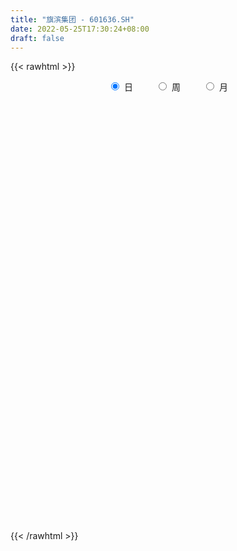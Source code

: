 ```yaml
---
title: "旗滨集团 - 601636.SH"
date: 2022-05-25T17:30:24+08:00
draft: false
---
```

{{< rawhtml >}}
    <div style="text-align: center">
        <label style="padding: 1rem;"><input style="margin-right: .5rem" type="radio" name="period" value="D" checked onclick="period_change(this)">日</label>
        <label style="padding: 1rem;"><input style="margin-right: .5rem" type="radio" name="period" value="W" onclick="period_change(this)">周</label>
        <label style="padding: 1rem;"><input style="margin-right: .5rem" type="radio" name="period" value="M" onclick="period_change(this)">月</label>
    </div>
    <div id="chart" style="height: 700px;"></div> 
    <script type="text/javascript">
        const D_v = [570531.23,406248.71,385560.62,272268.46,591987.3,358491.31,502395.35,560024.46,401454.84,456972.72,321602.52,559801.0699999999,441304.63,341339.5,486231.05,408106.68,399541.2,346677.74,316312.29,326330.11,453272.82,337676.95,469635.97,355583.23,346450.55,374090.46,375031.99,743379.6800000001,473941.93,507001.65,371975.88,306856.42,341767.11,335905.93,542954.95,724971.5,532152.51,402309.27,659255.62,595820.64,462256.74,740808.2,781000.7,404248.13,419451.75,471861.24,348426.19,367900.78,356393.58,405335.57,493196.64,1129037.6299999999,1194456.29,444639.54,942788.9399999999,1063205.0600000001,868752.71,582258.3,796830.5600000001,514006.6,545248.41,499512.95,773098.05,718366.24,515662.91,431600.8,499540.35,591973.64,1201107.23,1372354.28,718675.23,704260.96,642835.65,772837.4,697843.8100000001,669133.76,693632.08,672873.13,510684.09,458306.89,571760.38,411220.72,598857.3100000001,836638.29,525124.52,905166.28,737044.74,762655.63,1432157.02,914592.11,726999.35,829374.99,888061.92,954605.95,569280.1,545011.73,537847.72,548724.53,507570.15,724404.33,997715.46,1299288.1299999999,856315.13,873550.0699999999,651446.91,569941.72,936321.13,839993.01,727475.09,513534.14,726906.83,662351.42,559218.98,806216.03,805451.0600000001,427935.37,430248.17,947332.86,811776.87,467637.45,515846.61,978543.72,996392.27,503364.85,508894.49,515533.98,511158.91,822431.21,858777.47,1021818.65,765691.89,688231.22,516711.79,584558.9,688106.75,789907.05,1134004.78,1752742.1899999999,1732392.6899999999,1453446.1799999999,1259135.5800000001,998365.0600000001,1032320.46,852631.33,876314.26,544384.48,460147.25,525114.41,476644.85,609548.55,584380.16,416057.06,475963.66,396056.78,379801.22,453810.57,493388.85,747036.42,656983.53,553636.96,714421.66,689591.03,515940.36,362477.66,413802.65,452937.0,223727.02,289194.75,282810.08,1132185.3,636477.75,592122.25,534798.75,425872.48,332044.46,411727.38,678310.02,652146.8,699657.51,646425.8199999999,501256.28,928465.37,882099.41,397043.51,433588.86,558284.4300000001,653674.26,472377.51,382006.39,375866.39,627837.42,515467.24,602151.79,389721.86,277279.61,420064.8,342950.6,676971.65,987609.46,929846.4,668362.23,422632.64,343657.1,563213.37,624337.04,781703.6,747915.29,673113.2,431343.68,467560.67,335584.05,302912.66,277651.89,277573.8,456390.25,393554.83,292447.7,481016.26,464123.57,636957.2,507164.18,801813.24,758561.9,518920.58,523297.25,346185.6,277868.33,280584.27,363573.2,353595.4,443297.98,540126.59,420100.69,256346.88,356048.66,279750.28,274256.49,212955.24,225646.24,418073.69,254206.81,204851.85,351336.96,286872.18,229659.64,398414.27,771698.78,474011.97,409513.24,350023.38]
const D_histogram = [0.0,0.0200004558,0.0445696055,0.0662412754,0.0360467422,0.0267279279,0.0315466121,0.0767852069,0.0910453459,0.1130709461,0.1135413147,0.1527333959,0.1956622744,0.2226080024,0.2513685996,0.2248007107,0.2006955615,0.1526792472,0.1499828771,0.1504879164,0.1076194712,0.0883303915,0.0183619816,-0.0453602842,-0.0995539757,-0.1611916175,-0.1619933138,-0.0534153696,0.027528441,0.0415352194,0.0587069551,0.0615122096,0.0741708764,0.043671408,0.0201675615,0.0788157766,0.1320944011,0.1782752703,0.1220918821,0.0592987052,0.0274280411,0.1218463531,0.2027626728,0.2239254064,0.2066541697,0.199551007,0.1891658889,0.1576916634,0.1410931323,0.0577857444,-0.0324655783,-0.2301159578,-0.4529256896,-0.4675559854,-0.3390218419,-0.1145949182,-0.0336590708,0.0335835311,0.0037644673,-0.0457694321,-0.1177227745,-0.1811808399,-0.2062185804,-0.1600821308,-0.1626480262,-0.184385389,-0.2478499512,-0.2046648154,-0.0396333578,0.1536411728,0.2596858225,0.4050992925,0.4951664754,0.6334001754,0.7229341988,0.732845139,0.6332241254,0.4668151277,0.3568252665,0.2654523948,0.0973975759,-0.0003658974,-0.1548836824,-0.3173755823,-0.408615499,-0.5286156915,-0.6183035324,-0.6388471669,-0.7717873654,-0.8579575199,-0.921104009,-0.9101650708,-0.9131929429,-0.9144385672,-0.863278024,-0.8380587191,-0.7283170801,-0.627127233,-0.5268763763,-0.4446702277,-0.2902780185,-0.1172181766,-0.0063567602,0.0520647182,0.1101745346,0.1596862715,0.1414990272,0.1153336351,0.1395214734,0.1336951727,0.0911883514,0.0449421007,0.0190955733,0.0501044269,0.0205592561,0.0234850206,0.023581679,-0.0330368969,-0.0149464706,-0.0032746374,0.0075988126,0.0767349553,0.1320030053,0.1466627506,0.1392344715,0.1314356152,0.1292573386,0.1916864751,0.235379388,0.2938579925,0.3272361965,0.311753899,0.2663860198,0.2449008534,0.2153404824,0.2226208334,0.23870148,0.3163468557,0.3914124252,0.4727973856,0.4653690833,0.4398936806,0.3759979655,0.3262515781,0.2157621264,0.1139818542,0.062302981,0.0216194259,-0.0490178277,-0.0395265169,-0.0408464162,-0.0653728767,-0.0972664547,-0.1082714597,-0.1040838854,-0.1260940799,-0.1618069702,-0.160471514,-0.2000749721,-0.2366408165,-0.1999234721,-0.1359735318,-0.0739515943,-0.0494060187,-0.0412277176,-0.0672553965,-0.0844870696,-0.105320527,-0.0996377466,-0.0116737145,0.0435059193,0.0885468704,0.1291373906,0.1045277108,0.0771178939,0.0141143908,-0.0749479099,-0.037657592,0.0297340375,0.0651669641,0.1066425858,0.1341721318,0.0318725665,-0.0207905045,-0.0344288984,-0.0745062709,-0.0471977363,-0.0555582025,-0.0818813498,-0.0821587387,-0.1061144816,-0.1223538729,-0.1402847593,-0.1344036024,-0.1327447841,-0.1456422079,-0.1602733834,-0.2010241972,-0.2880989031,-0.3581439865,-0.3524002903,-0.3229022701,-0.3144255902,-0.3418267602,-0.3116424147,-0.219433182,-0.1086359953,-0.0159995197,0.0444800672,0.1006778194,0.1242129375,0.1270352466,0.1292012118,0.1190605947,0.145500863,0.1593282914,0.169267651,0.191179451,0.1730622373,0.1795505048,0.1515720525,0.0731174393,-0.0285613461,-0.0921762545,-0.09711792,-0.0731002282,-0.0632944644,-0.0659571184,-0.079335708,-0.0698307398,-0.0948233331,-0.1080032232,-0.0866768248,-0.0593210269,-0.002681531,0.0342496802,0.0280961147,0.0405069303,0.0542379719,0.0819929685,0.0945598846,0.1075819094,0.1199613505,0.1348447254,0.1323410222,0.1449342938,0.2068428668,0.241061338,0.2287775548,0.214272984]
const D_fast = [0.0,0.0250005698,0.0607121208,0.0989441096,0.0777612619,0.0751244296,0.0878297669,0.1522646634,0.1892861389,0.2395794756,0.2684351728,0.3458106031,0.4376550501,0.5202527787,0.6118555259,0.6414878147,0.6675565559,0.6577100533,0.6925094026,0.7306364209,0.7146728435,0.7174663617,0.6520884472,0.5770261103,0.4979439249,0.3960083787,0.3547083539,0.4499324558,0.5377583766,0.5621489598,0.5939974343,0.6121807413,0.6433821272,0.6238005107,0.6053385546,0.6836907138,0.7699929386,0.8607426255,0.8350822077,0.7871137071,0.7621000533,0.8869799535,1.0185869414,1.0957310266,1.1301233324,1.1729079215,1.2098142756,1.2177629659,1.2364377179,1.1675767661,1.0692090488,0.8140296799,0.4779885256,0.3464692335,0.3902479165,0.5860261107,0.6585471903,0.7341856751,0.7053077281,0.6443314707,0.5429474346,0.4341941593,0.3576017736,0.3637176906,0.3204897886,0.2526560786,0.1272290286,0.1192479606,0.2743710787,0.5060559025,0.6770220077,0.9237103009,1.1375691027,1.4341528465,1.7044204197,1.8975426445,1.9562276624,1.9065224466,1.885738902,1.8607291289,1.7170237041,1.6191687564,1.4259300509,1.1840942553,0.9907004639,0.7385463486,0.4942826246,0.3140271984,-0.0118598415,-0.312519376,-0.6059418674,-0.8225441969,-1.0538703047,-1.2837255709,-1.4483845336,-1.6326799085,-1.7050175395,-1.7606095007,-1.792077738,-1.8210391464,-1.7392164418,-1.595461144,-1.4861889177,-1.4147512597,-1.3290978097,-1.2396645049,-1.2224769925,-1.2198089757,-1.1607407691,-1.1331432766,-1.15285301,-1.1878637355,-1.2089363697,-1.1654014093,-1.1898067661,-1.1810097464,-1.1750176683,-1.2398954684,-1.2255416598,-1.214688486,-1.2019153328,-1.1135954512,-1.0253266499,-0.974001217,-0.9466208783,-0.9215608307,-0.8914247726,-0.7810740175,-0.6785362575,-0.5465931549,-0.4314059018,-0.3689497245,-0.3477210988,-0.3079810519,-0.2837063022,-0.2207707428,-0.1450147263,0.0117173633,0.1846360391,0.3842203459,0.4931343145,0.5776323319,0.6077361081,0.6395526153,0.5830036952,0.5097188865,0.4736157586,0.4383370599,0.3554453495,0.355055031,0.3435235276,0.302653848,0.2464436563,0.2083707864,0.1865373893,0.1330036749,0.056839042,0.0180566197,-0.0715655815,-0.1672916299,-0.1805551535,-0.1505985962,-0.1070645573,-0.0948704863,-0.0969991146,-0.1398406426,-0.1781940832,-0.2253576724,-0.2445843286,-0.1595387251,-0.0934826114,-0.0263049428,0.0465699251,0.0480921729,0.0399618295,-0.0195130758,-0.127312354,-0.0994364341,-0.0246112953,0.0271133724,0.0952496406,0.1563222194,0.0619907958,0.0041300987,-0.0181155198,-0.07681946,-0.0613103594,-0.0835603763,-0.130353861,-0.1511709347,-0.2016552979,-0.2484831575,-0.3014852337,-0.3292049774,-0.3607323552,-0.4100403309,-0.4647398522,-0.5557467153,-0.714846147,-0.874427227,-0.9567836034,-1.0080111507,-1.0781408684,-1.1909987284,-1.2387249866,-1.2013740494,-1.1177358615,-1.0290992658,-0.9574996621,-0.8761324551,-0.8215441026,-0.7869629819,-0.7524967138,-0.7328721821,-0.670056698,-0.6163971968,-0.5641409244,-0.4944342617,-0.4692859162,-0.4179100224,-0.4079954616,-0.4681707149,-0.5769898369,-0.6636488089,-0.6928699544,-0.6871273197,-0.693145172,-0.7122971056,-0.7455096222,-0.7534623389,-0.8021607656,-0.8423414614,-0.8426842692,-0.8301587281,-0.7741896149,-0.7286959836,-0.7278255205,-0.7052879723,-0.6779974377,-0.629744199,-0.5935373117,-0.5536198096,-0.5112500309,-0.4626554746,-0.4320739222,-0.3832470772,-0.2696277876,-0.1751439818,-0.1302333764,-0.0911697012]
const D_slow = [0.0,0.005000114,0.0161425153,0.0327028342,0.0417145197,0.0483965017,0.0562831547,0.0754794565,0.098240793,0.1265085295,0.1548938582,0.1930772071,0.2419927757,0.2976447763,0.3604869262,0.4166871039,0.4668609943,0.5050308061,0.5425265254,0.5801485045,0.6070533723,0.6291359702,0.6337264656,0.6223863945,0.5974979006,0.5571999962,0.5167016678,0.5033478254,0.5102299356,0.5206137405,0.5352904792,0.5506685316,0.5692112507,0.5801291027,0.5851709931,0.6048749373,0.6378985375,0.6824673551,0.7129903256,0.7278150019,0.7346720122,0.7651336005,0.8158242687,0.8718056203,0.9234691627,0.9733569144,1.0206483867,1.0600713025,1.0953445856,1.1097910217,1.1016746271,1.0441456377,0.9309142153,0.8140252189,0.7292697584,0.7006210289,0.6922062612,0.700602144,0.7015432608,0.6901009028,0.6606702091,0.6153749992,0.5638203541,0.5237998214,0.4831378148,0.4370414676,0.3750789798,0.3239127759,0.3140044365,0.3524147297,0.4173361853,0.5186110084,0.6424026273,0.8007526711,0.9814862208,1.1646975056,1.3230035369,1.4397073189,1.5289136355,1.5952767342,1.6196261282,1.6195346538,1.5808137332,1.5014698376,1.3993159629,1.26716204,1.1125861569,0.9528743652,0.7599275239,0.5454381439,0.3151621416,0.0876208739,-0.1406773618,-0.3692870036,-0.5851065096,-0.7946211894,-0.9767004594,-1.1334822677,-1.2652013617,-1.3763689187,-1.4489384233,-1.4782429674,-1.4798321575,-1.4668159779,-1.4392723443,-1.3993507764,-1.3639760196,-1.3351426108,-1.3002622425,-1.2668384493,-1.2440413614,-1.2328058363,-1.2280319429,-1.2155058362,-1.2103660222,-1.204494767,-1.1985993473,-1.2068585715,-1.2105951892,-1.2114138485,-1.2095141454,-1.1903304066,-1.1573296552,-1.1206639676,-1.0858553497,-1.0529964459,-1.0206821113,-0.9727604925,-0.9139156455,-0.8404511474,-0.7586420983,-0.6807036235,-0.6141071186,-0.5528819052,-0.4990467846,-0.4433915763,-0.3837162063,-0.3046294923,-0.2067763861,-0.0885770397,0.0277652312,0.1377386513,0.2317381427,0.3133010372,0.3672415688,0.3957370323,0.4113127776,0.4167176341,0.4044631771,0.3945815479,0.3843699439,0.3680267247,0.343710111,0.3166422461,0.2906212747,0.2590977548,0.2186460122,0.1785281337,0.1285093907,0.0693491866,0.0193683185,-0.0146250644,-0.033112963,-0.0454644677,-0.0557713971,-0.0725852462,-0.0937070136,-0.1200371453,-0.144946582,-0.1478650106,-0.1369885308,-0.1148518132,-0.0825674655,-0.0564355378,-0.0371560644,-0.0336274667,-0.0523644441,-0.0617788421,-0.0543453327,-0.0380535917,-0.0113929453,0.0221500877,0.0301182293,0.0249206032,0.0163133786,-0.0023131891,-0.0141126232,-0.0280021738,-0.0484725112,-0.0690121959,-0.0955408163,-0.1261292846,-0.1612004744,-0.194801375,-0.227987571,-0.264398123,-0.3044664688,-0.3547225181,-0.4267472439,-0.5162832405,-0.6043833131,-0.6851088806,-0.7637152782,-0.8491719682,-0.9270825719,-0.9819408674,-1.0090998662,-1.0130997461,-1.0019797293,-0.9768102745,-0.9457570401,-0.9139982285,-0.8816979255,-0.8519327769,-0.8155575611,-0.7757254882,-0.7334085755,-0.6856137127,-0.6423481534,-0.5974605272,-0.5595675141,-0.5412881543,-0.5484284908,-0.5714725544,-0.5957520344,-0.6140270915,-0.6298507076,-0.6463399872,-0.6661739142,-0.6836315991,-0.7073374324,-0.7343382382,-0.7560074444,-0.7708377011,-0.7715080839,-0.7629456638,-0.7559216352,-0.7457949026,-0.7322354096,-0.7117371675,-0.6880971963,-0.661201719,-0.6312113814,-0.5975002,-0.5644149445,-0.528181371,-0.4764706543,-0.4162053198,-0.3590109311,-0.3054426851]
const D_data = [['2021-05-14', 15.2418, 14.6149, 14.2035, 15.2516],['2021-05-17', 14.5953, 14.9283, 14.5267, 15.232],['2021-05-18', 14.8892, 15.134, 14.7422, 15.4573],['2021-05-19', 15.0165, 15.2712, 14.8794, 15.4671],['2021-05-20', 14.4973, 14.6443, 14.2622, 14.801],['2021-05-21', 14.9381, 14.8304, 14.6541, 15.0753],['2021-05-24', 14.6639, 15.0263, 14.6639, 15.5161],['2021-05-25', 15.0067, 15.7218, 14.9871, 15.7512],['2021-05-26', 15.712, 15.5748, 15.3299, 16.0156],['2021-05-27', 15.5748, 15.8687, 15.5455, 16.1136],['2021-05-28', 15.7414, 15.7707, 15.5259, 15.9765],['2021-05-31', 15.9667, 16.4956, 15.7022, 16.6132],['2021-06-01', 16.4564, 16.9364, 16.3193, 17.0735],['2021-06-02', 16.8874, 17.1323, 16.7503, 17.2401],['2021-06-03', 17.2107, 17.5437, 17.2009, 17.9845],['2021-06-04', 17.387, 17.1029, 16.9462, 17.4948],['2021-06-07', 17.289, 17.2303, 17.0442, 17.8278],['2021-06-08', 17.2107, 16.9462, 16.6817, 17.2303],['2021-06-09', 17.0735, 17.5731, 16.8874, 17.5731],['2021-06-10', 17.436, 17.8082, 17.3576, 17.9551],['2021-06-11', 18.0041, 17.338, 17.0344, 18.0041],['2021-06-15', 17.4262, 17.6319, 17.1421, 17.7396],['2021-06-16', 17.6319, 16.8874, 16.3095, 17.6515],['2021-06-17', 16.907, 16.6817, 16.4858, 17.2695],['2021-06-18', 16.88, 16.51, 16.28, 16.95],['2021-06-21', 16.5, 16.08, 16.02, 16.67],['2021-06-22', 16.19, 16.62, 15.91, 16.67],['2021-06-23', 16.66, 18.27, 16.61, 18.28],['2021-06-24', 18.37, 18.5, 18.05, 18.6],['2021-06-25', 18.67, 18.02, 17.91, 18.77],['2021-06-28', 18.29, 18.26, 18.07, 18.73],['2021-06-29', 18.48, 18.26, 18.07, 18.6],['2021-06-30', 18.57, 18.56, 18.02, 18.72],['2021-07-01', 18.53, 18.1, 17.85, 18.53],['2021-07-02', 18.31, 18.15, 18.0, 18.75],['2021-07-05', 18.48, 19.4, 18.27, 19.76],['2021-07-06', 19.6, 19.81, 19.22, 19.99],['2021-07-07', 19.64, 20.21, 19.25, 20.3],['2021-07-08', 20.0, 19.12, 19.0, 20.34],['2021-07-09', 18.84, 18.89, 18.14, 19.28],['2021-07-12', 19.06, 19.16, 18.9, 19.69],['2021-07-13', 19.3, 21.08, 19.2, 21.08],['2021-07-14', 21.25, 21.63, 21.08, 22.27],['2021-07-15', 21.24, 21.45, 21.13, 22.06],['2021-07-16', 21.54, 21.28, 20.97, 22.06],['2021-07-19', 21.8, 21.64, 21.42, 22.38],['2021-07-20', 21.04, 21.85, 20.58, 21.98],['2021-07-21', 22.19, 21.76, 21.42, 22.34],['2021-07-22', 21.9, 22.09, 21.28, 22.33],['2021-07-23', 22.13, 21.22, 21.12, 22.13],['2021-07-26', 21.04, 20.83, 20.66, 21.62],['2021-07-27', 20.96, 18.75, 18.75, 21.78],['2021-07-28', 18.42, 17.16, 16.88, 18.42],['2021-07-29', 18.02, 18.88, 18.02, 18.88],['2021-07-30', 19.62, 20.77, 19.6, 20.77],['2021-08-02', 22.44, 22.85, 21.3, 22.85],['2021-08-03', 22.35, 21.92, 21.79, 23.05],['2021-08-04', 21.99, 22.25, 21.67, 22.54],['2021-08-05', 21.97, 21.25, 20.91, 22.55],['2021-08-06', 21.34, 20.87, 20.59, 21.68],['2021-08-09', 21.0, 20.29, 19.85, 21.22],['2021-08-10', 20.25, 20.0, 19.62, 20.5],['2021-08-11', 20.18, 20.17, 20.04, 20.94],['2021-08-12', 20.19, 21.05, 19.75, 21.24],['2021-08-13', 20.66, 20.5, 20.12, 20.94],['2021-08-16', 20.45, 20.12, 19.9, 20.75],['2021-08-17', 20.12, 19.25, 19.0, 20.3],['2021-08-18', 19.34, 20.4, 19.34, 20.49],['2021-08-19', 20.23, 22.44, 20.23, 22.44],['2021-08-20', 22.14, 23.86, 21.54, 24.6],['2021-08-23', 23.92, 23.8, 23.24, 24.46],['2021-08-24', 23.9, 25.31, 23.65, 25.74],['2021-08-25', 25.17, 25.7, 24.7, 25.81],['2021-08-26', 25.32, 27.48, 25.32, 28.08],['2021-08-27', 27.48, 28.16, 27.13, 28.93],['2021-08-30', 28.25, 28.17, 27.08, 28.75],['2021-08-31', 27.91, 27.28, 26.61, 28.15],['2021-09-01', 27.0, 26.36, 25.97, 27.9],['2021-09-02', 26.17, 26.86, 25.98, 27.3],['2021-09-03', 27.1, 27.02, 26.4, 28.05],['2021-09-06', 26.9, 25.73, 24.89, 27.0],['2021-09-07', 25.99, 26.16, 25.42, 26.66],['2021-09-08', 25.9, 24.93, 24.8, 26.36],['2021-09-09', 24.69, 24.0, 23.42, 24.69],['2021-09-10', 25.0, 24.12, 23.66, 25.0],['2021-09-13', 23.98, 23.0, 22.28, 23.98],['2021-09-14', 23.0, 22.52, 22.06, 23.0],['2021-09-15', 22.0, 22.73, 21.9, 23.12],['2021-09-16', 22.41, 20.46, 20.46, 22.47],['2021-09-17', 19.9, 19.89, 19.31, 20.26],['2021-09-22', 19.29, 19.12, 18.72, 19.47],['2021-09-23', 19.68, 19.2, 19.09, 20.19],['2021-09-24', 19.1, 18.31, 18.23, 19.19],['2021-09-27', 18.18, 17.55, 17.48, 18.6],['2021-09-28', 17.49, 17.56, 17.48, 17.99],['2021-09-29', 17.59, 16.66, 16.65, 17.65],['2021-09-30', 16.99, 17.33, 16.77, 17.45],['2021-10-08', 17.64, 17.1, 16.7, 17.65],['2021-10-11', 17.11, 17.0, 16.86, 17.45],['2021-10-12', 17.15, 16.69, 16.22, 17.34],['2021-10-13', 16.68, 17.74, 16.53, 17.94],['2021-10-14', 17.79, 18.49, 17.74, 19.09],['2021-10-15', 18.5, 18.22, 17.65, 18.61],['2021-10-18', 17.89, 17.83, 17.0, 18.15],['2021-10-19', 17.69, 18.0, 17.44, 18.36],['2021-10-20', 18.27, 18.09, 17.78, 18.43],['2021-10-21', 18.21, 17.25, 17.12, 18.33],['2021-10-22', 17.03, 16.94, 16.8, 17.64],['2021-10-25', 16.87, 17.48, 16.65, 17.67],['2021-10-26', 17.49, 17.08, 17.0, 17.57],['2021-10-27', 17.24, 16.4, 16.25, 17.24],['2021-10-28', 16.4, 15.99, 15.81, 16.62],['2021-10-29', 15.99, 15.9, 15.66, 16.23],['2021-11-01', 15.84, 16.48, 15.74, 16.89],['2021-11-02', 16.7, 15.58, 15.48, 16.7],['2021-11-03', 15.55, 15.76, 15.31, 15.78],['2021-11-04', 15.85, 15.58, 15.46, 15.91],['2021-11-05', 15.48, 14.54, 14.5, 15.5],['2021-11-08', 14.53, 15.18, 14.53, 15.22],['2021-11-09', 15.3, 15.0, 14.88, 15.48],['2021-11-10', 14.69, 14.88, 14.41, 14.95],['2021-11-11', 15.0, 15.69, 14.8, 15.8],['2021-11-12', 15.75, 15.77, 15.5, 16.51],['2021-11-15', 15.77, 15.4, 15.24, 15.86],['2021-11-16', 15.43, 15.1, 15.0, 15.74],['2021-11-17', 14.88, 15.01, 14.81, 15.22],['2021-11-18', 15.11, 15.01, 14.83, 15.28],['2021-11-19', 15.08, 15.97, 14.9, 16.02],['2021-11-22', 16.0, 16.06, 15.93, 16.34],['2021-11-23', 16.0, 16.61, 15.78, 16.85],['2021-11-24', 16.75, 16.68, 16.22, 16.8],['2021-11-25', 16.6, 16.27, 16.09, 16.81],['2021-11-26', 16.1, 15.87, 15.85, 16.27],['2021-11-29', 15.6, 16.11, 15.39, 16.16],['2021-11-30', 16.24, 15.98, 15.92, 16.7],['2021-12-01', 15.83, 16.49, 15.79, 16.65],['2021-12-02', 16.65, 16.79, 16.25, 17.0],['2021-12-03', 16.99, 17.99, 16.72, 18.37],['2021-12-06', 18.1, 18.62, 17.81, 19.36],['2021-12-07', 19.0, 19.45, 18.71, 19.48],['2021-12-08', 19.29, 18.91, 18.4, 19.29],['2021-12-09', 18.89, 18.97, 18.42, 19.12],['2021-12-10', 18.72, 18.6, 18.1, 18.87],['2021-12-13', 18.33, 18.79, 18.2, 19.26],['2021-12-14', 18.55, 17.86, 17.81, 18.57],['2021-12-15', 17.8, 17.58, 17.31, 17.99],['2021-12-16', 17.65, 17.92, 17.53, 17.97],['2021-12-17', 17.81, 17.9, 17.8, 18.35],['2021-12-20', 17.7, 17.27, 17.18, 17.87],['2021-12-21', 17.22, 18.13, 17.22, 18.15],['2021-12-22', 18.18, 18.04, 17.74, 18.56],['2021-12-23', 18.07, 17.69, 17.5, 18.13],['2021-12-24', 17.73, 17.43, 17.31, 18.1],['2021-12-27', 17.3, 17.54, 17.3, 18.0],['2021-12-28', 17.54, 17.67, 17.3, 17.93],['2021-12-29', 17.72, 17.24, 17.02, 17.74],['2021-12-30', 17.15, 16.83, 16.78, 17.31],['2021-12-31', 16.76, 17.1, 16.72, 17.65],['2022-01-04', 17.15, 16.36, 16.21, 17.25],['2022-01-05', 16.3, 16.03, 15.67, 16.41],['2022-01-06', 15.98, 16.78, 15.81, 16.88],['2022-01-07', 16.75, 17.26, 16.65, 17.52],['2022-01-10', 17.41, 17.49, 16.88, 17.55],['2022-01-11', 17.49, 17.2, 17.17, 17.65],['2022-01-12', 17.16, 17.04, 16.61, 17.27],['2022-01-13', 17.06, 16.51, 16.5, 17.4],['2022-01-14', 16.5, 16.43, 16.25, 16.64],['2022-01-17', 16.49, 16.19, 16.11, 16.51],['2022-01-18', 16.23, 16.38, 16.09, 16.43],['2022-01-19', 16.79, 17.6, 16.65, 18.0],['2022-01-20', 17.42, 17.57, 17.2, 17.77],['2022-01-21', 17.57, 17.75, 17.55, 18.2],['2022-01-24', 17.7, 18.0, 17.38, 18.3],['2022-01-25', 17.93, 17.31, 17.3, 18.12],['2022-01-26', 17.48, 17.2, 17.11, 17.68],['2022-01-27', 17.04, 16.54, 16.48, 17.48],['2022-01-28', 16.63, 15.77, 15.35, 16.77],['2022-02-07', 16.08, 17.16, 16.06, 17.2],['2022-02-08', 17.3, 17.81, 17.11, 17.9],['2022-02-09', 17.97, 17.72, 17.68, 18.25],['2022-02-10', 17.95, 18.07, 17.61, 18.34],['2022-02-11', 18.0, 18.18, 18.0, 19.0],['2022-02-14', 17.98, 16.42, 16.38, 17.98],['2022-02-15', 16.38, 16.63, 16.11, 16.65],['2022-02-16', 16.64, 16.92, 16.43, 17.29],['2022-02-17', 16.68, 16.4, 16.12, 16.68],['2022-02-18', 16.23, 17.16, 16.16, 17.19],['2022-02-21', 17.11, 16.72, 16.6, 17.26],['2022-02-22', 16.53, 16.34, 16.19, 16.56],['2022-02-23', 16.37, 16.52, 16.23, 16.56],['2022-02-24', 16.38, 16.07, 15.76, 16.52],['2022-02-25', 16.19, 15.95, 15.7, 16.3],['2022-02-28', 15.79, 15.71, 15.41, 15.99],['2022-03-01', 15.71, 15.84, 15.58, 15.94],['2022-03-02', 15.7, 15.67, 15.53, 15.75],['2022-03-03', 15.73, 15.31, 15.29, 15.81],['2022-03-04', 15.15, 15.05, 14.88, 15.44],['2022-03-07', 15.05, 14.38, 14.2, 15.15],['2022-03-08', 14.38, 13.2, 13.06, 14.38],['2022-03-09', 13.11, 12.66, 12.03, 13.35],['2022-03-10', 13.03, 13.07, 12.86, 13.26],['2022-03-11', 12.82, 13.1, 12.67, 13.14],['2022-03-14', 12.93, 12.58, 12.52, 13.15],['2022-03-15', 12.45, 11.7, 11.69, 12.47],['2022-03-16', 11.96, 12.04, 11.35, 12.16],['2022-03-17', 12.45, 12.8, 12.32, 13.07],['2022-03-18', 12.9, 13.31, 12.58, 13.5],['2022-03-21', 13.74, 13.44, 13.11, 13.77],['2022-03-22', 13.26, 13.32, 13.05, 13.46],['2022-03-23', 13.41, 13.5, 13.31, 13.67],['2022-03-24', 13.67, 13.26, 13.2, 13.67],['2022-03-25', 13.3, 13.04, 13.03, 13.37],['2022-03-28', 12.81, 13.02, 12.67, 13.1],['2022-03-29', 13.15, 12.82, 12.66, 13.19],['2022-03-30', 12.9, 13.31, 12.9, 13.33],['2022-03-31', 13.27, 13.27, 13.05, 13.37],['2022-04-01', 13.12, 13.31, 13.1, 13.35],['2022-04-06', 13.29, 13.59, 13.04, 13.68],['2022-04-07', 13.4, 13.15, 13.09, 13.77],['2022-04-08', 13.3, 13.48, 12.9, 13.68],['2022-04-11', 13.51, 13.04, 12.91, 13.58],['2022-04-12', 12.48, 12.13, 11.74, 12.48],['2022-04-13', 12.0, 11.29, 11.29, 12.0],['2022-04-14', 11.26, 11.19, 11.04, 11.46],['2022-04-15', 11.2, 11.58, 11.16, 11.86],['2022-04-18', 11.56, 11.84, 11.28, 11.94],['2022-04-19', 11.78, 11.61, 11.52, 11.87],['2022-04-20', 11.62, 11.33, 11.31, 11.65],['2022-04-21', 11.25, 11.0, 10.95, 11.39],['2022-04-22', 10.88, 11.12, 10.6, 11.18],['2022-04-25', 10.85, 10.48, 10.4, 10.88],['2022-04-26', 10.37, 10.34, 9.82, 10.47],['2022-04-27', 10.05, 10.61, 9.99, 10.64],['2022-04-28', 10.5, 10.65, 10.42, 10.78],['2022-04-29', 10.69, 11.11, 10.63, 11.22],['2022-05-05', 11.18, 11.02, 10.94, 11.24],['2022-05-06', 10.61, 10.48, 10.47, 10.8],['2022-05-09', 10.58, 10.65, 10.5, 10.95],['2022-05-10', 10.47, 10.67, 10.35, 10.78],['2022-05-11', 10.69, 10.91, 10.69, 11.2],['2022-05-12', 10.81, 10.8, 10.68, 10.98],['2022-05-13', 10.85, 10.86, 10.76, 11.06],['2022-05-16', 10.96, 10.92, 10.9, 11.25],['2022-05-17', 10.93, 11.04, 10.63, 11.05],['2022-05-18', 11.04, 10.88, 10.86, 11.04],['2022-05-19', 10.62, 11.13, 10.59, 11.25],['2022-05-20', 11.27, 12.02, 11.22, 12.18],['2022-05-23', 12.0, 12.05, 11.73, 12.17],['2022-05-24', 11.98, 11.66, 11.6, 12.31],['2022-05-25', 11.65, 11.69, 11.42, 11.75]]
const W_v = [3237038.3099999996,4419581.0700000003,3137596.7199999997,3446959.8799999999,3586361.5099999998,2412507.4399999999,2100597.3599999999,2807975.8700000001,2312657.0500000003,1979585.7999999998,1155199.48,1956552.75,3683864.5499999998,1490104.2399999998,1169859.9399999999,1300301.6799999999,1202058.49,1747251.3700000001,5831621.7199999997,7217723.3300000001,4327037.5700000003,3320864.8700000001,2949593.98,2887472.54,5523648.1900000004,5084031.5499999998,3568216.0999999996,3684016.4199999999,4192943.6600000001,4611569.71,1713416.5999999999,889665.76,3821405.1099999999,3386862.1899999999,5171072.4900000002,3517948.6699999999,3415795.77,1709089.79,2613896.4399999999,2706064.3700000001,1975872.9200000002,824483.62,1813222.6600000001,2437781.5100000002,2025218.3100000003,1618694.1300000001,1129377.3599999999,1787760.8800000001,1481678.4299999999,1804888.4100000001,1591827.1799999999,1571849.76,1034108.95,2346854.6600000001,1419982.3600000001,1352246.4700000002,1951364.0700000001,1056897.6699999999,1367598.74,937520.29,774855.5399999998,810723.62,631490.3200000001,1408144.1400000001,1084464.3900000001,949951.3300000001,901170.61,808092.1800000001,1372405.53,1111547.0800000001,683959.37,616954.27,1422654.1399999999,1333035.02,839846.04,457632.13,1157475.75,1441874.9100000001,884929.1300000001,937011.0900000001,2128541.9399999999,1908826.6800000002,2793372.0599999996,3093676.3800000004,2272752.6800000002,1889209.54,1903882.2399999998,2978198.7399999998,2471778.5499999998,1420781.1099999999,1571475.47,602947.9399999999,1644620.4100000001,1143496.77,1231118.6499999999,842215.98,499802.77,1337261.3599999999,927156.64,1402490.1300000001,898958.4399999999,548224.9300000001,722730.7,728981.9600000001,788753.2899999999,681609.51,396162.82,858909.03,650353.2699999999,850693.3100000001,952187.77,1082082.8,705206.98,109764.08,846303.37,1936258.0800000001,1647331.73,999426.41,2005990.78,1304398.1799999999,1202804.2599999998,1378300.0999999999,2244246.8200000003,1975151.0599999998,1352464.5300000003,1941827.79,3271710.9399999999,2948929.2199999997,2504162.21,1879656.48,3005778.4300000002,3004396.0699999998,2323274.0600000001,2514001.3500000001,2433571.9199999999,2307483.8000000003,1684245.8300000001,1573200.3499999999,784116.6199999999,1173953.9299999999,1672690.3399999999,1247103.3300000001,1230238.0899999999,952037.0,2072770.4200000002,1505453.54,1254886.73,1273940.1899999999,1228979.27,1572597.0299999998,932462.3799999999,4082761.4699999997,3202410.5300000003,5519451.1099999994,5831857.6699999999,4293458.3799999999,4561504.0799999991,3367025.5999999996,3322815.5100000002,2512365.9199999999,2025929.9799999997,2200037.9100000001,1561140.1399999999,2622384.6600000001,1316079.0800000001,679925.04,2381694.0899999999,1536664.8999999999,2460136.25,3981937.7199999997,6138811.8200000003,5135338.6699999999,4262650.21,3233881.9100000001,4983028.1500000004,4637962.8899999997,4653475.1799999997,2923904.7699999996,4379207.5300000003,3510682.0699999998,5158240.5800000001,3749506.3900000001,3009536.0699999998,2696910.4100000001,1730411.8900000001,5556931.3900000006,3685181.6500000004,2658473.6899999999,1678529.4100000001,2024875.6599999999,1427133.5499999998,1475407.23,1458171.4099999999,1942219.6200000001,2097629.9699999997,1520575.96,2939314.4199999999,2014556.4000000001,2242449.8900000001,2236782.9300000002,1842134.1599999999,1509346.7,2473445.71,1899460.29,2914509.54,2807765.52,1949917.3600000001,4204119.04,3825053.2300000004,3051888.5600000005,4096576.2999999998,3536453.0499999998,3004629.9499999997,2943601.2200000002,4751615.7800000003,2444436.2599999998,2606745.5,548724.53,4385293.2000000002,3871252.8399999999,3189486.46,3417183.4899999998,3770196.9200000004,2861383.4399999995,3851231.0200000005,4949319.6699999999,6475659.9699999997,3258591.73,2562594.2800000003,2470093.8399999999,2614633.1799999997,1968884.6899999999,2932790.1299999999,2382753.0899999999,3427951.7800000003,2924690.4699999997,2373554.9500000002,2032168.6600000001,3685422.3799999999,3060826.3999999999,2210514.2599999998,1697618.47,1582097.03,3109757.1499999999,1621806.7999999998,2015920.8,554006.77,1315733.8300000001,2037981.8300000001,1233548.5899999999]
const W_histogram = [0.0,0.0229871225,0.0199406672,0.013754597,0.0053703065,-0.0081445645,-0.0074279209,0.0047918829,-0.0009741326,-0.0020415906,-0.0068936721,0.0039190216,0.0046375893,-0.0031057218,-0.0089431977,-0.0299863492,-0.0290816532,-0.0264184805,0.0143583027,0.0580465812,0.0724065048,0.066936497,0.0711185519,0.0914159607,0.148755571,0.1705930475,0.1691618248,0.1977633405,0.2359252093,0.132311235,0.0901948182,0.0745224153,0.0285385518,-0.0189481296,-0.027236482,-0.1008317082,-0.1386604807,-0.1632596303,-0.1721678708,-0.1991062939,-0.1994355094,-0.1899282815,-0.1717111186,-0.1344946429,-0.1214757132,-0.1227908798,-0.1178592927,-0.0863916599,-0.0717298421,-0.0852970637,-0.1068260921,-0.0983478341,-0.0883658687,-0.0606729056,-0.0562819161,-0.0373695671,-0.0383798179,-0.0313406085,-0.0178944695,-0.0121243672,-0.0147524372,-0.0053761751,0.0000108299,-0.0227397324,-0.0326661997,-0.0323006988,-0.0204712994,-0.0158146244,0.0039855535,0.0041186628,0.0078947942,0.0120790972,0.0311610164,0.0408699425,0.0451996132,0.0513479111,0.0581903714,0.0671846897,0.0680835252,0.0692134388,0.0763402641,0.0850253651,0.0984478863,0.1023351932,0.0986985635,0.0969360336,0.0890465058,0.1067558115,0.1034919191,0.095843635,0.0580669388,0.0241992654,-0.014317665,-0.0321967347,-0.0537817257,-0.0583048177,-0.0672268656,-0.0604417428,-0.0464036152,-0.0266690705,-0.0138530689,-0.0167287238,-0.011994434,-0.0122328153,-0.0208955133,-0.0367234524,-0.0424464918,-0.036672041,-0.0358123037,-0.0213336669,-0.0008226144,0.0134807634,0.0129912774,0.0139345648,0.0246227696,0.0408088681,0.0559192551,0.0628945337,0.0833050699,0.0817184514,0.0840911635,0.0856555619,0.0798883979,0.0904762805,0.0891303517,0.1021890448,0.1322868993,0.150948701,0.1652875747,0.1383020338,0.0698517668,0.0520337612,0.0566514302,0.0535365699,0.055731475,0.0169781664,-0.0281915772,-0.0553141958,-0.0832598486,-0.0850756427,-0.0880808384,-0.0849255444,-0.0659724419,-0.0397540438,-0.0287090084,-0.0241205006,0.0042069011,0.0084259465,0.0282391527,0.038694983,0.0297902265,0.0791638923,0.1222893711,0.2439706862,0.2966883866,0.3614981906,0.3784073789,0.3372899276,0.2805642385,0.2101420505,0.1299763438,0.0219742091,-0.0259730943,-0.0405860624,-0.0365678587,-0.0116244782,0.0051464816,-0.0528592977,-0.0270392332,0.0612740161,0.2214996233,0.3159967059,0.3067354435,0.2584814261,0.1952328864,0.1373331556,0.2111523605,0.1925246442,0.1064904537,0.0556159568,0.1243307777,0.0334537826,-0.0571274456,0.0448962984,0.0840307547,0.1058827553,0.0292468834,-0.0564118644,-0.1349766584,-0.1952877676,-0.2418083204,-0.2348054908,-0.2303483694,-0.18030865,-0.0682814444,0.0462488139,0.0274673793,0.0179417626,0.0609310116,0.1594532619,0.2172400372,0.1781256354,0.2291256081,0.2453434226,0.2772798771,0.4220614773,0.4726672982,0.4356265309,0.3796991526,0.2840061048,0.4057976721,0.7165835766,0.7807342294,0.5728372619,0.119141314,-0.2959879195,-0.6262173087,-0.8366314262,-0.8728566984,-0.9491777646,-1.0291496138,-1.1252934588,-1.0586810577,-0.9568673721,-0.8552918498,-0.6155657637,-0.3967780916,-0.2852802251,-0.2315461586,-0.207371938,-0.1712492108,-0.1923201798,-0.1104881608,-0.1787947778,-0.0570575838,-0.0413508169,-0.1049563514,-0.1949163002,-0.3632431294,-0.4331907721,-0.4674546249,-0.4420294395,-0.3858994435,-0.4446897155,-0.479516928,-0.4676879944,-0.4657369805,-0.4045621814,-0.2587740884,-0.1620929953]
const W_fast = [0.0,0.0287339031,0.0306726147,0.0279251936,0.0208834798,0.0053324677,0.004192131,0.0176099056,0.0116003569,0.0100225012,0.0034470018,0.0152394509,0.0171174159,0.0085976743,0.000524399,-0.0280153398,-0.0343810572,-0.0383225046,0.0060438543,0.0642437782,0.0967053279,0.1079694443,0.1299311373,0.1730825362,0.2676110392,0.3320967776,0.3729560111,0.450998362,0.548141533,0.4776053675,0.4580376553,0.4609958562,0.4221466307,0.3699229169,0.354825444,0.2560222907,0.1835283981,0.1181143409,0.0661641327,-0.0105508639,-0.0607389568,-0.0987137993,-0.123424416,-0.1198316011,-0.1371815996,-0.1691944862,-0.1937277223,-0.1838580045,-0.1871286471,-0.2220201347,-0.2702556861,-0.2863643867,-0.2984738884,-0.2859491517,-0.2956286412,-0.286058684,-0.2966638893,-0.297459832,-0.2884873104,-0.2857482999,-0.2920644791,-0.2840322608,-0.2786425484,-0.3070780438,-0.325171061,-0.3328807348,-0.3261691603,-0.3254661414,-0.3046695751,-0.3035068001,-0.2977569702,-0.2905528929,-0.2636807196,-0.2437543078,-0.2281247338,-0.2091394581,-0.187749405,-0.1619589142,-0.1440391974,-0.1256059242,-0.0993940329,-0.0694525906,-0.0314180978,-0.0019469926,0.0190910185,0.0415624971,0.0559345957,0.1003328542,0.1229419416,0.1392545663,0.1159946049,0.0881767478,0.0460804012,0.0201521478,-0.0148782746,-0.0339775711,-0.0597063354,-0.0680316483,-0.0655944245,-0.0525271475,-0.0431744131,-0.0502322489,-0.0484965676,-0.0517931528,-0.0656797291,-0.0906885313,-0.1070231937,-0.1104167531,-0.1185100917,-0.1093648716,-0.0890594727,-0.071385904,-0.0686275707,-0.0642006421,-0.0473567449,-0.0209684294,0.0081217714,0.0308206834,0.072057487,0.0909004815,0.1142959845,0.1372742733,0.1514792087,0.1846861615,0.2056228206,0.244228775,0.3073983543,0.3637973312,0.4194580985,0.4270480661,0.3760607408,0.3712511755,0.3900317021,0.4003009842,0.4164287581,0.3819199911,0.3297023532,0.2887511857,0.2399905708,0.216905866,0.1918804606,0.1738043686,0.1762643606,0.1925442477,0.1964120311,0.1949704137,0.2243495406,0.2306750727,0.2575480671,0.2776776431,0.2762204432,0.3453850821,0.4190829037,0.6017568903,0.7286466874,0.8838310391,0.995342072,1.0385471027,1.0519624731,1.0340757979,0.9864041771,0.8838955947,0.8294550177,0.804695534,0.799571773,0.821609034,0.8396666141,0.7684460104,0.7875062666,0.8911380199,1.1067385329,1.280234792,1.3476573906,1.3640237297,1.3495834116,1.3260169696,1.4526242647,1.4821277094,1.4227161324,1.3857456247,1.48554314,1.4030295906,1.2981665009,1.4114143196,1.4715564645,1.5198791539,1.4505550028,1.350793289,1.2384843304,1.1293512793,1.0223786464,0.9706801032,0.9175501324,0.9225126893,1.0174695337,1.1435619955,1.1316474058,1.1266072297,1.1848292316,1.3232147974,1.435311582,1.440728589,1.5490099638,1.6265636339,1.7278200577,1.9781170273,2.1468896726,2.2187555381,2.2577529479,2.2330614263,2.4563024116,2.9462342103,3.2055684205,3.1408807684,2.7169701491,2.2278439356,1.7410602193,1.3214882453,1.0670487985,0.7534332912,0.4161740385,0.0387068287,-0.1593510345,-0.2967541919,-0.4090016322,-0.323166987,-0.2035738378,-0.1633960275,-0.1675485007,-0.1952172646,-0.2019068401,-0.2710578541,-0.2168478752,-0.3298531867,-0.2223803887,-0.217011326,-0.3068559484,-0.4455449722,-0.7046825837,-0.8829279195,-1.0340554285,-1.119137603,-1.1594824679,-1.3294451687,-1.4841516133,-1.5892446782,-1.7037279094,-1.7436936557,-1.6625990848,-1.6064412405]
const W_slow = [0.0,0.0057467806,0.0107319474,0.0141705967,0.0155131733,0.0134770322,0.011620052,0.0128180227,0.0125744895,0.0120640919,0.0103406738,0.0113204293,0.0124798266,0.0117033961,0.0094675967,0.0019710094,-0.0052994039,-0.011904024,-0.0083144484,0.0061971969,0.0242988231,0.0410329474,0.0588125854,0.0816665755,0.1188554683,0.1615037301,0.2037941863,0.2532350215,0.3122163238,0.3452941325,0.3678428371,0.3864734409,0.3936080789,0.3888710465,0.382061926,0.3568539989,0.3221888788,0.2813739712,0.2383320035,0.18855543,0.1386965526,0.0912144823,0.0482867026,0.0146630419,-0.0157058864,-0.0464036064,-0.0758684296,-0.0974663445,-0.1153988051,-0.136723071,-0.163429594,-0.1880165526,-0.2101080197,-0.2252762461,-0.2393467251,-0.2486891169,-0.2582840714,-0.2661192235,-0.2705928409,-0.2736239327,-0.277312042,-0.2786560858,-0.2786533783,-0.2843383114,-0.2925048613,-0.300580036,-0.3056978609,-0.309651517,-0.3086551286,-0.3076254629,-0.3056517644,-0.3026319901,-0.294841736,-0.2846242503,-0.273324347,-0.2604873693,-0.2459397764,-0.229143604,-0.2121227227,-0.194819363,-0.1757342969,-0.1544779557,-0.1298659841,-0.1042821858,-0.0796075449,-0.0553735365,-0.0331119101,-0.0064229572,0.0194500226,0.0434109313,0.057927666,0.0639774824,0.0603980661,0.0523488825,0.038903451,0.0243272466,0.0075205302,-0.0075899055,-0.0191908093,-0.0258580769,-0.0293213442,-0.0335035251,-0.0365021336,-0.0395603374,-0.0447842158,-0.0539650789,-0.0645767018,-0.0737447121,-0.082697788,-0.0880312047,-0.0882368583,-0.0848666675,-0.0816188481,-0.0781352069,-0.0719795145,-0.0617772975,-0.0477974837,-0.0320738503,-0.0112475828,0.00918203,0.0302048209,0.0516187114,0.0715908109,0.094209881,0.1164924689,0.1420397301,0.175111455,0.2128486302,0.2541705239,0.2887460323,0.306208974,0.3192174143,0.3333802719,0.3467644143,0.3606972831,0.3649418247,0.3578939304,0.3440653815,0.3232504193,0.3019815087,0.279961299,0.2587299129,0.2422368025,0.2322982915,0.2251210394,0.2190909143,0.2201426396,0.2222491262,0.2293089144,0.2389826601,0.2464302167,0.2662211898,0.2967935326,0.3577862041,0.4319583008,0.5223328484,0.6169346932,0.7012571751,0.7713982347,0.8239337473,0.8564278333,0.8619213856,0.855428112,0.8452815964,0.8361396317,0.8332335122,0.8345201326,0.8213053081,0.8145454998,0.8298640038,0.8852389097,0.9642380861,1.040921947,1.1055423035,1.1543505252,1.188683814,1.2414719042,1.2896030652,1.3162256787,1.3301296679,1.3612123623,1.3695758079,1.3552939465,1.3665180212,1.3875257098,1.4139963986,1.4213081195,1.4072051534,1.3734609888,1.3246390469,1.2641869668,1.2054855941,1.1478985017,1.1028213392,1.0857509781,1.0973131816,1.1041800264,1.1086654671,1.12389822,1.1637615355,1.2180715448,1.2626029536,1.3198843556,1.3812202113,1.4505401806,1.5560555499,1.6742223745,1.7831290072,1.8780537953,1.9490553215,2.0505047396,2.2296506337,2.4248341911,2.5680435065,2.597828835,2.5238318552,2.367277528,2.1581196714,1.9399054968,1.7026110557,1.4453236523,1.1640002876,0.8993300231,0.6601131801,0.4462902177,0.2923987767,0.1932042538,0.1218841976,0.0639976579,0.0121546734,-0.0306576293,-0.0787376742,-0.1063597144,-0.1510584089,-0.1653228048,-0.1756605091,-0.2018995969,-0.250628672,-0.3414394543,-0.4497371474,-0.5666008036,-0.6771081635,-0.7735830244,-0.8847554532,-1.0046346852,-1.1215566838,-1.2379909289,-1.3391314743,-1.4038249964,-1.4443482452]
const W_data = [['2017-07-14', 4.0439, 4.1422, 3.7984, 4.2322],['2017-07-21', 4.1913, 4.5024, 3.8884, 4.6579],['2017-07-28', 4.4451, 4.2486, 4.1504, 4.5679],['2017-08-04', 4.2568, 4.1995, 4.1094, 4.4287],['2017-08-11', 4.1586, 4.1422, 4.1258, 4.4041],['2017-08-18', 4.1586, 4.0194, 3.9539, 4.1831],['2017-08-25', 4.0276, 4.1586, 4.0276, 4.2486],['2017-09-01', 4.1586, 4.3386, 4.0685, 4.3468],['2017-09-08', 4.3141, 4.134, 4.1094, 4.4533],['2017-09-15', 4.134, 4.1749, 4.1176, 4.3223],['2017-09-22', 4.1667, 4.1094, 4.1013, 4.1995],['2017-09-29', 4.1176, 4.3223, 3.9948, 4.355],['2017-10-13', 4.3468, 4.2322, 4.1749, 4.4614],['2017-10-20', 4.2159, 4.1094, 4.0194, 4.2486],['2017-10-27', 4.1176, 4.0931, 4.0521, 4.1667],['2017-11-03', 4.0849, 3.8147, 3.7738, 4.0931],['2017-11-10', 3.8066, 4.0112, 3.7656, 4.0358],['2017-11-17', 4.0112, 4.0194, 4.003, 4.1749],['2017-11-24', 4.003, 4.6088, 3.913, 4.7398],['2017-12-01', 4.576, 4.9035, 4.4041, 5.2228],['2017-12-08', 4.9935, 4.748, 4.5433, 5.1654],['2017-12-15', 4.748, 4.5842, 4.576, 4.9117],['2017-12-22', 4.5433, 4.7643, 4.4205, 4.8544],['2017-12-29', 4.7561, 5.1081, 4.7398, 5.1982],['2018-01-05', 5.1491, 5.894, 5.0836, 6.0987],['2018-01-12', 5.8203, 5.8122, 5.6075, 6.4261],['2018-01-19', 5.8122, 5.7385, 5.452, 5.8776],['2018-01-26', 5.6812, 6.3688, 5.6075, 6.4179],['2018-02-02', 6.3197, 6.8845, 6.0414, 6.9173],['2018-02-09', 6.6963, 5.1245, 5.1245, 6.95],['2018-02-14', 5.1654, 5.6402, 5.1163, 5.7057],['2018-02-23', 5.7467, 5.9349, 5.7467, 6.0168],['2018-03-02', 5.9104, 5.4847, 5.321, 5.9841],['2018-03-09', 5.5011, 5.2719, 5.1409, 5.5666],['2018-03-16', 5.2801, 5.6484, 5.2064, 5.9677],['2018-03-23', 5.5829, 4.6088, 4.5433, 5.6484],['2018-03-30', 4.5106, 4.707, 4.3878, 4.8707],['2018-04-04', 4.7234, 4.6252, 4.5924, 4.928],['2018-04-13', 4.6252, 4.6333, 4.4942, 4.928],['2018-04-20', 4.617, 4.1913, 4.1667, 4.6252],['2018-04-27', 4.2077, 4.3141, 4.1176, 4.4942],['2018-05-04', 4.3305, 4.3223, 4.224, 4.3796],['2018-05-11', 4.3305, 4.3714, 4.3059, 4.4451],['2018-05-18', 4.3632, 4.6415, 4.3386, 4.6825],['2018-05-25', 4.6743, 4.3716, 4.3371, 4.7234],['2018-06-01', 4.4148, 4.1211, 4.0001, 4.4408],['2018-06-08', 4.1643, 4.1038, 4.052, 4.242],['2018-06-15', 4.1038, 4.4408, 4.0779, 4.5271],['2018-06-22', 4.363, 4.2766, 4.0088, 4.3976],['2018-06-29', 4.3284, 3.8446, 3.6977, 4.363],['2018-07-06', 3.8705, 3.5509, 3.4299, 3.8878],['2018-07-13', 3.5595, 3.7841, 3.5509, 3.8273],['2018-07-20', 3.8101, 3.7496, 3.6373, 3.8101],['2018-07-27', 3.7582, 3.9829, 3.715, 4.1902],['2018-08-03', 3.9742, 3.6977, 3.6114, 4.1124],['2018-08-10', 3.6718, 3.8705, 3.6027, 3.8878],['2018-08-17', 3.8187, 3.6027, 3.5941, 4.0261],['2018-08-24', 3.5941, 3.6545, 3.5682, 3.7323],['2018-08-31', 3.6632, 3.7323, 3.6459, 3.8792],['2018-09-07', 3.7409, 3.6373, 3.5941, 3.8101],['2018-09-14', 3.62, 3.4904, 3.4299, 3.6373],['2018-09-21', 3.4904, 3.6114, 3.4386, 3.6286],['2018-09-28', 3.5768, 3.5595, 3.499, 3.6114],['2018-10-12', 3.5077, 3.1103, 2.9202, 3.5336],['2018-10-19', 3.1362, 3.1189, 2.9547, 3.1535],['2018-10-26', 3.1362, 3.1535, 3.0757, 3.3003],['2018-11-02', 3.1362, 3.2658, 3.0584, 3.2658],['2018-11-09', 3.2398, 3.1621, 3.1275, 3.2917],['2018-11-16', 3.1448, 3.3694, 3.1362, 3.4126],['2018-11-23', 3.3694, 3.1362, 3.1189, 3.4386],['2018-11-30', 3.1189, 3.1535, 3.0671, 3.188],['2018-12-07', 3.2312, 3.1448, 3.1275, 3.2571],['2018-12-14', 3.1362, 3.3694, 3.1103, 3.4299],['2018-12-21', 3.3435, 3.3176, 3.2744, 3.4818],['2018-12-28', 3.283, 3.283, 3.2139, 3.3608],['2019-01-04', 3.2917, 3.3349, 3.2139, 3.3608],['2019-01-11', 3.3694, 3.3867, 3.309, 3.4386],['2019-01-18', 3.3954, 3.4731, 3.3608, 3.5077],['2019-01-25', 3.4818, 3.4213, 3.4126, 3.5682],['2019-02-01', 3.4299, 3.4558, 3.3262, 3.4645],['2019-02-15', 3.4645, 3.5854, 3.4299, 3.7409],['2019-02-22', 3.62, 3.6891, 3.5854, 3.7928],['2019-03-01', 3.715, 3.8619, 3.6718, 3.931],['2019-03-08', 3.9051, 3.8533, 3.8273, 4.1988],['2019-03-15', 3.8705, 3.8273, 3.715, 4.0347],['2019-03-22', 3.8446, 3.9051, 3.8014, 3.9915],['2019-03-29', 3.836, 3.8705, 3.6805, 3.8965],['2019-04-04', 3.8965, 4.2939, 3.8965, 4.3803],['2019-04-12', 4.3284, 4.1556, 4.1038, 4.4494],['2019-04-19', 4.2248, 4.1556, 4.0347, 4.2766],['2019-04-26', 4.1729, 3.7237, 3.6805, 4.1816],['2019-04-30', 3.7064, 3.62, 3.5854, 3.7323],['2019-05-10', 3.5768, 3.3781, 3.2917, 3.5768],['2019-05-17', 3.3522, 3.4731, 3.309, 3.5768],['2019-05-24', 3.4472, 3.2915, 3.2915, 3.525],['2019-05-31', 3.2728, 3.394, 3.2728, 3.4686],['2019-06-06', 3.394, 3.2542, 3.2355, 3.422],['2019-06-14', 3.2635, 3.394, 3.2542, 3.6085],['2019-06-21', 3.3847, 3.4966, 3.3661, 3.4966],['2019-06-28', 3.4873, 3.6271, 3.4127, 3.6924],['2019-07-05', 3.7017, 3.6085, 3.5805, 3.711],['2019-07-12', 3.6085, 3.422, 3.394, 3.6085],['2019-07-19', 3.422, 3.5059, 3.394, 3.6271],['2019-07-26', 3.5059, 3.4406, 3.3567, 3.5246],['2019-08-02', 3.4313, 3.2915, 3.2542, 3.45],['2019-08-09', 3.2728, 3.105, 3.0397, 3.2915],['2019-08-16', 3.105, 3.1329, 3.049, 3.1609],['2019-08-23', 3.1516, 3.2355, 3.1516, 3.3288],['2019-08-30', 3.1423, 3.1516, 3.1236, 3.2355],['2019-09-06', 3.1702, 3.3288, 3.1516, 3.3567],['2019-09-12', 3.3754, 3.4779, 3.3194, 3.5246],['2019-09-20', 3.5246, 3.4873, 3.3474, 3.5525],['2019-09-27', 3.4779, 3.3381, 3.3101, 3.4779],['2019-09-30', 3.3567, 3.3567, 3.3288, 3.3847],['2019-10-11', 3.3754, 3.5152, 3.3474, 3.5619],['2019-10-18', 3.5432, 3.6738, 3.5432, 3.767],['2019-10-25', 3.6738, 3.7763, 3.6551, 3.8323],['2019-11-01', 3.7577, 3.7763, 3.6271, 3.8136],['2019-11-08', 3.8043, 4.0747, 3.8043, 4.1866],['2019-11-15', 4.0747, 3.9162, 3.8975, 4.1306],['2019-11-22', 3.9442, 4.0374, 3.9255, 4.1773],['2019-11-29', 4.0467, 4.112, 4.0374, 4.2798],['2019-12-06', 4.1213, 4.084, 3.8509, 4.1959],['2019-12-13', 4.1679, 4.3824, 4.0747, 4.429],['2019-12-20', 4.429, 4.3451, 4.3171, 4.457],['2019-12-27', 4.3451, 4.6528, 4.2332, 4.7181],['2020-01-03', 4.6621, 5.1004, 4.6621, 5.2962],['2020-01-10', 5.0537, 5.2309, 4.9885, 5.5293],['2020-01-17', 5.2402, 5.4267, 5.175, 5.6691],['2020-01-23', 5.4267, 5.0351, 4.9698, 5.436],['2020-02-07', 4.5316, 4.3824, 4.1493, 4.6155],['2020-02-14', 4.3637, 4.8766, 4.3358, 4.9698],['2020-02-21', 4.8486, 5.2123, 4.7927, 5.2495],['2020-02-28', 5.2589, 5.2123, 4.9139, 5.4174],['2020-03-06', 5.2123, 5.3708, 5.1843, 5.7158],['2020-03-13', 5.3055, 4.8393, 4.5036, 5.3055],['2020-03-20', 4.8673, 4.5782, 4.457, 4.8766],['2020-03-27', 4.485, 4.6248, 4.2612, 4.8952],['2020-04-03', 4.5689, 4.457, 4.3358, 4.6435],['2020-04-10', 4.5502, 4.6808, 4.4197, 4.802],['2020-04-17', 4.6901, 4.6248, 4.5689, 4.9418],['2020-04-24', 4.6528, 4.6714, 4.6155, 4.8673],['2020-04-30', 4.6714, 4.9046, 4.5502, 5.0164],['2020-05-08', 4.8952, 5.1097, 4.8673, 5.1563],['2020-05-15', 5.2029, 5.0258, 5.0071, 5.436],['2020-05-22', 5.0164, 4.9978, 4.9698, 5.3335],['2020-05-29', 5.0071, 5.4081, 4.8859, 5.4454],['2020-06-05', 5.4547, 5.2309, 5.1936, 5.5572],['2020-06-12', 5.2589, 5.5386, 5.2402, 5.5386],['2020-06-19', 5.5013, 5.5638, 5.3521, 5.7108],['2020-06-24', 5.5247, 5.3875, 5.2994, 5.5736],['2020-07-03', 5.3973, 6.3083, 5.3973, 6.5826],['2020-07-10', 6.563, 6.6022, 6.4454, 7.0136],['2020-07-17', 6.7197, 8.2282, 6.6903, 8.6102],['2020-07-24', 8.3066, 8.1107, 8.1107, 9.7759],['2020-07-31', 8.1009, 8.9139, 7.8854, 9.1098],['2020-08-07', 9.2176, 8.9139, 8.4339, 9.6779],['2020-08-14', 8.8355, 8.5025, 8.0813, 9.5506],['2020-08-21', 8.5123, 8.3947, 8.287, 9.2469],['2020-08-28', 8.3262, 8.189, 7.8462, 8.5221],['2020-09-04', 8.3458, 7.9148, 7.6699, 8.5906],['2020-09-11', 7.8952, 7.2389, 6.994, 8.1107],['2020-09-18', 7.3956, 7.6895, 7.2878, 7.7776],['2020-09-25', 7.6797, 8.0323, 7.4642, 8.287],['2020-09-30', 8.0421, 8.3262, 7.9344, 8.5123],['2020-10-09', 8.8649, 8.767, 8.6298, 8.9433],['2020-10-16', 8.718, 8.8943, 8.5417, 9.3057],['2020-10-23', 8.9237, 7.9441, 7.8952, 8.9629],['2020-10-30', 7.9441, 8.9923, 7.856, 9.3155],['2020-11-06', 9.0608, 10.2167, 8.9825, 10.2167],['2020-11-13', 10.7261, 12.0289, 10.5791, 12.0778],['2020-11-20', 12.2933, 12.2444, 11.6664, 13.6353],['2020-11-27', 12.6362, 11.5685, 11.2648, 13.2435],['2020-12-04', 11.7252, 11.304, 10.9514, 11.8917],['2020-12-11', 11.5881, 11.1571, 10.2755, 11.9799],['2020-12-18', 11.1865, 11.1963, 10.3832, 11.7154],['2020-12-25', 11.255, 13.2043, 11.2256, 13.3904],['2020-12-31', 13.2239, 12.5382, 11.9995, 13.3121],['2021-01-08', 12.6656, 11.7154, 11.5195, 13.1064],['2021-01-15', 11.6958, 12.0387, 11.304, 12.4403],['2021-01-22', 11.9603, 13.8508, 11.5881, 13.8508],['2021-01-29', 13.41, 12.0485, 11.5587, 13.459],['2021-02-05', 12.0583, 11.7448, 11.3922, 12.8811],['2021-02-10', 11.7938, 14.3798, 11.637, 14.6932],['2021-02-19', 15.0557, 14.2231, 13.841, 15.4769],['2021-02-26', 14.3994, 14.4484, 13.8214, 15.6728],['2021-03-05', 14.7814, 13.3219, 12.7733, 15.3691],['2021-03-12', 13.3709, 12.9594, 11.5783, 13.4688],['2021-03-19', 12.9105, 12.7243, 12.548, 13.2533],['2021-03-26', 12.6558, 12.6362, 11.3628, 13.1162],['2021-04-02', 12.8223, 12.5284, 12.3227, 13.0476],['2021-04-09', 12.7243, 13.077, 12.5872, 13.6353],['2021-04-16', 13.2141, 13.0574, 12.4305, 13.4394],['2021-04-23', 12.9398, 13.7725, 12.7439, 14.1055],['2021-04-30', 13.7725, 15.0459, 13.4394, 15.1732],['2021-05-07', 15.2516, 15.8393, 15.2516, 16.427],['2021-05-14', 16.1724, 14.6149, 14.2035, 16.4466],['2021-05-21', 14.5953, 14.8304, 14.2622, 15.4671],['2021-05-28', 14.6639, 15.7707, 14.6639, 16.1136],['2021-06-04', 15.9667, 17.1029, 15.7022, 17.9845],['2021-06-11', 17.289, 17.338, 16.6817, 18.0041],['2021-06-18', 17.4262, 16.51, 16.28, 17.7396],['2021-06-25', 16.5, 18.02, 15.91, 18.77],['2021-07-02', 18.29, 18.15, 17.85, 18.75],['2021-07-09', 18.48, 18.89, 18.14, 20.34],['2021-07-16', 19.06, 21.28, 18.9, 22.27],['2021-07-23', 21.8, 21.22, 20.58, 22.38],['2021-07-30', 21.04, 20.77, 16.88, 21.78],['2021-08-06', 22.44, 20.87, 20.59, 23.05],['2021-08-13', 21.0, 20.5, 19.62, 21.24],['2021-08-20', 20.45, 23.86, 19.0, 24.6],['2021-08-27', 23.92, 28.16, 23.24, 28.93],['2021-09-03', 28.25, 27.02, 25.97, 28.75],['2021-09-10', 26.9, 24.12, 23.42, 27.0],['2021-09-17', 23.98, 19.89, 19.31, 23.98],['2021-09-24', 19.29, 18.31, 18.23, 20.19],['2021-09-30', 18.18, 17.33, 16.65, 18.6],['2021-10-08', 17.64, 17.1, 16.7, 17.65],['2021-10-15', 17.11, 18.22, 16.22, 19.09],['2021-10-22', 17.89, 16.94, 16.8, 18.43],['2021-10-29', 16.87, 15.9, 15.66, 17.67],['2021-11-05', 15.84, 14.54, 14.5, 16.89],['2021-11-12', 14.53, 15.77, 14.41, 16.51],['2021-11-19', 15.77, 15.97, 14.81, 16.02],['2021-11-26', 16.0, 15.87, 15.78, 16.85],['2021-12-03', 15.6, 17.99, 15.39, 18.37],['2021-12-10', 18.1, 18.6, 17.81, 19.48],['2021-12-17', 18.33, 17.9, 17.31, 19.26],['2021-12-24', 17.7, 17.43, 17.18, 18.56],['2021-12-31', 17.3, 17.1, 16.72, 18.0],['2022-01-07', 17.15, 17.26, 15.67, 17.52],['2022-01-14', 17.41, 16.43, 16.25, 17.65],['2022-01-21', 16.49, 17.75, 16.09, 18.2],['2022-01-28', 17.7, 15.77, 15.35, 18.3],['2022-02-11', 16.08, 18.18, 16.06, 19.0],['2022-02-18', 17.98, 17.16, 16.11, 17.98],['2022-02-25', 17.11, 15.95, 15.7, 17.26],['2022-03-04', 15.79, 15.05, 14.88, 15.99],['2022-03-11', 15.05, 13.1, 12.03, 15.15],['2022-03-18', 12.93, 13.31, 11.35, 13.5],['2022-03-25', 13.74, 13.04, 13.03, 13.77],['2022-04-01', 12.81, 13.31, 12.66, 13.37],['2022-04-08', 13.29, 13.48, 12.9, 13.77],['2022-04-15', 13.51, 11.58, 11.04, 13.58],['2022-04-22', 11.56, 11.12, 10.6, 11.94],['2022-04-29', 10.85, 11.11, 9.82, 11.22],['2022-05-06', 11.18, 10.48, 10.47, 11.24],['2022-05-13', 10.58, 10.86, 10.35, 11.2],['2022-05-20', 10.96, 12.02, 10.59, 12.18],['2022-05-27', 12.0, 11.69, 11.42, 12.31]]
const M_v = [5752678.4800000014,1689756.77,1821960.1899999997,3721801.6799999997,2210752.79,845945.2100000001,2677643.3000000003,2640670.02,919844.8400000001,1613526.2999999998,1084171.74,749556.3400000001,846674.3200000001,745642.9300000001,469261.41,466550.4100000001,2480750.6299999994,1093262.5799999998,1278922.9700000002,1159726.6500000001,682886.6100000001,2069345.49,516807.45,845780.5799999998,902715.7499999999,684683.67,1759089.6399999999,885666.5999999999,942841.0399999997,586942.2699999999,912691.33,1050485.4200000002,482354.6799999999,284026.16,752086.27,647109.5,1065138.4300000002,1220975.4499999997,1180989.52,1220036.6399999999,2403873.9999999995,1026499.3500000001,1186634.0999999999,2131938.5500000003,2788729.0800000001,4427452.3100000005,7032359.4299999997,5572591.5699999994,9498728.5899999999,18211366.5299999975,18638334.2200000025,20558735.8500000015,9754566.0199999996,5990751.9299999988,4023553.8499999992,6268157.2599999998,10871055.8699999992,5635427.6299999999,10357955.6299999971,8771039.7400000021,25037660.6400000043,7595091.5699999994,6234860.1399999987,13811892.4700000007,5844624.6099999994,7077033.6299999999,10067406.4600000009,6192912.0599999996,6481925.79,4315168.3599999994,5608690.54,14200288.6199999992,12790384.3599999994,8227017.8499999996,6906206.8599999985,15919787.2800000012,14301760.1399999987,20224712.370000001,11466651.7899999991,16889228.0599999987,9004923.5200000014,8467828.4199999999,6455276.8899999987,7074419.21,6618310.6500000004,3154589.77,3851852.5,4467882.1299999999,4212489.4700000007,4648288.4699999997,6810524.1499999994,9410371.910000002,9045181.8100000005,4861451.8100000005,4166710.8999999999,3312704.6600000001,2961979.2899999996,3699934.9399999995,5226550.7299999986,6094262.1799999997,9703385.4900000002,8414763.5600000005,10847449.9100000001,8244058.5900000008,5862545.6199999992,5785147.6900000013,6451764.6900000004,21486153.3399999999,14402658.0,9086624.8800000008,7058420.2800000012,20118113.6000000015,19832877.7200000025,16797636.5700000003,12993789.7600000016,11015382.4699999951,7432239.7200000007,9276697.7399999984,8522507.8399999999,12755172.339999998,15872736.9800000023,14388262.8699999992,11994757.0300000012,15172660.5200000033,18443593.8400000036,9899061.0899999999,9328348.9899999984,11791950.6799999997,8622029.4800000004,5141271.0200000005]
const M_histogram = [0.0,-0.0603396011,-0.0691337661,-0.0699671459,-0.1401339711,-0.1767525948,-0.1584316483,-0.1548848747,-0.1203345421,-0.0881252792,-0.0798095364,-0.088255436,-0.0880944763,-0.0811978388,-0.0685200352,-0.0721596077,-0.0466213083,-0.0290311451,0.0015730806,0.0187195215,0.0110454986,0.0301389503,0.0168279967,0.0206377554,0.0300432602,0.0390632616,0.0729025524,0.094345942,0.1104012593,0.1055531158,0.1228248639,0.1056398487,0.0866442481,0.0698520515,0.0631647088,0.0606179449,0.0596598232,0.0690247868,0.0740009855,0.0739908279,0.0778986071,0.0712565404,0.0762226866,0.1052485808,0.1365846438,0.1638026039,0.1445770449,0.0792934644,0.094748056,0.0848724906,0.0972247824,0.1519450132,0.136008772,0.0323414653,-0.0385774345,-0.0654513792,-0.1000538373,-0.1308915793,-0.1448124972,-0.1465726852,-0.0963140521,-0.0800475757,-0.0614999015,-0.0271914688,-0.0216404011,-0.0009916912,0.0229790082,0.0350933932,0.0355195487,0.0264934323,0.041873316,0.0932382466,0.1078251858,0.1166337264,0.0939257089,0.1339415781,0.1591443699,0.2402532473,0.2230875177,0.147326705,0.0630323861,-0.0117863254,-0.0776295184,-0.1099550122,-0.1441457855,-0.1724197912,-0.2077907019,-0.2237754637,-0.215795289,-0.1954713904,-0.1421142251,-0.1014069794,-0.0870664291,-0.0882417931,-0.0695808068,-0.0702452348,-0.0810470118,-0.0700803172,-0.0381436487,0.0118906678,0.1075112482,0.1568280975,0.1908427435,0.1565121233,0.151605421,0.171594049,0.1985554025,0.4018732984,0.4634782923,0.4782360129,0.4998982035,0.6330092845,0.7500343957,0.7434956239,0.8425651217,0.7337839313,0.7644353204,0.8197425318,0.9249645985,1.0631400853,1.4867195932,1.0131527935,0.5435145385,0.1960837253,0.0093865224,-0.2231536618,-0.3906801524,-0.6596709048,-0.9587840817,-1.084051742]
const M_fast = [0.0,-0.0754245014,-0.1015021079,-0.1198272742,-0.2250275922,-0.3058343646,-0.3271213302,-0.3622957753,-0.3578290781,-0.347651135,-0.3592877763,-0.3897975349,-0.4116601943,-0.4250630165,-0.4295152217,-0.4511946962,-0.4373117238,-0.4269793469,-0.395981851,-0.3741555298,-0.379068178,-0.3524399887,-0.3615439431,-0.3525747456,-0.3356584257,-0.316872609,-0.2648076801,-0.2197778049,-0.1761221728,-0.1545820374,-0.1066040733,-0.0973791263,-0.0947136649,-0.0940428486,-0.0849390142,-0.0723312919,-0.0583744577,-0.0317532975,-0.0082768523,0.010210697,0.0335931281,0.0447651965,0.0687870142,0.1241250536,0.1896072776,0.2577758887,0.2746945909,0.2292343765,0.2683759821,0.2797185393,0.3163770267,0.4090835109,0.4271494627,0.3315675223,0.2510042638,0.2077674743,0.1481515569,0.0845909201,0.0344668779,-0.0039364814,0.0222436386,0.0184982211,0.0216709199,0.0491814855,0.0493224529,0.0697232399,0.0994386914,0.1203264247,0.1296324673,0.1272297091,0.1530779217,0.227752414,0.2692956497,0.3072626218,0.3080360316,0.3815372954,0.4465261796,0.5876983688,0.6263045186,0.5873753822,0.5188391598,0.441073867,0.3558232943,0.2960090475,0.2257818279,0.1544028743,0.0670842882,-0.0048443396,-0.0508129871,-0.0793569361,-0.0615283271,-0.0461728263,-0.0535988832,-0.0768346955,-0.0755689109,-0.0937946476,-0.1248581775,-0.1314115622,-0.1090108059,-0.0560038224,0.0664945701,0.1550184437,0.2367437755,0.2415411862,0.2745358392,0.3374229794,0.4140231835,0.717809404,0.895283971,1.0296006948,1.1762374362,1.4676008384,1.7721345485,1.9514696826,2.2611804609,2.3358452534,2.5576054725,2.8178483169,3.1543115332,3.5582720414,4.3535314476,4.1332528462,3.7994932258,3.501083344,3.3167327717,3.0284041721,2.7632076434,2.3292991648,1.7904899675,1.3942093716]
const M_slow = [0.0,-0.0150849003,-0.0323683418,-0.0498601283,-0.0848936211,-0.1290817698,-0.1686896819,-0.2074109005,-0.237494536,-0.2595258558,-0.2794782399,-0.3015420989,-0.323565718,-0.3438651777,-0.3609951865,-0.3790350884,-0.3906904155,-0.3979482018,-0.3975549316,-0.3928750513,-0.3901136766,-0.382578939,-0.3783719399,-0.373212501,-0.3657016859,-0.3559358706,-0.3377102325,-0.314123747,-0.2865234321,-0.2601351532,-0.2294289372,-0.203018975,-0.181357913,-0.1638949001,-0.1481037229,-0.1329492367,-0.1180342809,-0.1007780842,-0.0822778378,-0.0637801309,-0.0443054791,-0.026491344,-0.0074356723,0.0188764729,0.0530226338,0.0939732848,0.130117546,0.1499409121,0.1736279261,0.1948460487,0.2191522443,0.2571384976,0.2911406907,0.299226057,0.2895816983,0.2732188535,0.2482053942,0.2154824994,0.1792793751,0.1426362038,0.1185576907,0.0985457968,0.0831708214,0.0763729542,0.070962854,0.0707149312,0.0764596832,0.0852330315,0.0941129187,0.1007362768,0.1112046058,0.1345141674,0.1614704639,0.1906288955,0.2141103227,0.2475957172,0.2873818097,0.3474451215,0.4032170009,0.4400486772,0.4558067737,0.4528601924,0.4334528128,0.4059640597,0.3699276133,0.3268226655,0.27487499,0.2189311241,0.1649823019,0.1161144543,0.080585898,0.0552341531,0.0334675459,0.0114070976,-0.0059881041,-0.0235494128,-0.0438111657,-0.061331245,-0.0708671572,-0.0678944902,-0.0410166782,-0.0018096538,0.0459010321,0.0850290629,0.1229304181,0.1658289304,0.215467781,0.3159361056,0.4318056787,0.5513646819,0.6763392328,0.8345915539,1.0221001528,1.2079740588,1.4186153392,1.602061322,1.7931701521,1.9981057851,2.2293469347,2.4951319561,2.8668118544,3.1201000527,3.2559786874,3.3049996187,3.3073462493,3.2515578338,3.1538877957,2.9889700696,2.7492740491,2.4782611136]
const M_data = [['2011-08-31', 4.4458, 3.7641, 3.6841, 4.6177],['2011-09-30', 3.7848, 2.8186, 2.7801, 3.8026],['2011-10-31', 2.8512, 3.2217, 2.789, 3.275],['2011-11-30', 3.1861, 3.2336, 2.8749, 3.3966],['2011-12-30', 3.3402, 2.0777, 1.968, 3.3788],['2012-01-31', 2.1043, 2.0658, 1.8672, 2.211],['2012-02-29', 2.0658, 2.5489, 2.0302, 2.5993],['2012-03-30', 2.5252, 2.2703, 2.1814, 2.8364],['2012-04-27', 2.2792, 2.62, 2.2584, 2.6615],['2012-05-31', 2.6378, 2.6526, 2.377, 2.7653],['2012-06-29', 2.6526, 2.3571, 2.2848, 2.706],['2012-07-31', 2.3722, 2.0376, 2.0075, 2.4234],['2012-08-31', 2.0376, 2.0075, 1.9592, 2.2757],['2012-09-28', 1.9894, 1.9954, 1.899, 2.1883],['2012-10-31', 1.9954, 2.0105, 1.9412, 2.1341],['2012-11-30', 2.0014, 1.7211, 1.6669, 2.0919],['2012-12-31', 1.688, 2.0436, 1.6247, 2.1913],['2013-01-31', 2.0497, 1.9743, 1.914, 2.1401],['2013-02-28', 1.9743, 2.2004, 1.9562, 2.2577],['2013-03-29', 2.1763, 2.113, 1.8477, 2.2456],['2013-04-26', 2.0105, 1.7836, 1.7603, 2.0949],['2013-05-31', 1.7836, 2.1115, 1.7744, 2.2096],['2013-06-28', 2.1115, 1.6855, 1.5752, 2.1514],['2013-07-31', 1.6886, 1.8357, 1.6151, 1.8939],['2013-08-30', 1.851, 1.9093, 1.8265, 2.041],['2013-09-30', 1.9001, 1.9307, 1.897, 2.041],['2013-10-31', 1.9276, 2.3536, 1.9154, 2.5222],['2013-11-29', 2.3444, 2.3689, 2.0993, 2.4027],['2013-12-31', 2.3291, 2.4425, 2.2004, 2.516],['2014-01-30', 2.421, 2.2586, 2.1146, 2.4946],['2014-02-28', 2.2586, 2.6264, 2.2341, 2.6417],['2014-03-31', 2.6264, 2.2556, 2.1759, 2.6815],['2014-04-30', 2.2586, 2.1845, 2.1469, 2.4607],['2014-05-30', 2.1845, 2.1532, 2.0339, 2.2034],['2014-06-30', 2.1532, 2.2473, 2.1186, 2.3101],['2014-07-31', 2.2442, 2.3038, 2.1814, 2.3195],['2014-08-29', 2.2975, 2.3446, 2.2599, 2.5392],['2014-09-30', 2.3478, 2.5329, 2.3352, 2.5737],['2014-10-31', 2.5329, 2.5612, 2.398, 2.5957],['2014-11-28', 2.5737, 2.5612, 2.4231, 2.6491],['2014-12-31', 2.5612, 2.6742, 2.5141, 2.941],['2015-01-30', 2.6679, 2.5894, 2.4419, 2.8186],['2015-02-27', 2.5737, 2.7872, 2.5298, 2.7903],['2015-03-31', 2.7934, 3.2548, 2.7526, 3.3176],['2015-04-30', 3.2297, 3.5499, 3.2015, 3.983],['2015-05-29', 3.5373, 3.7884, 3.1952, 4.096],['2015-06-30', 3.7978, 3.3678, 2.8374, 4.843],['2015-07-31', 3.3427, 2.671, 2.0998, 3.7037],['2015-08-31', 2.6648, 3.6409, 2.4607, 4.231],['2015-09-30', 3.4526, 3.437, 2.784, 4.419],['2015-10-30', 3.5637, 3.8251, 3.4687, 4.2923],['2015-11-30', 3.7221, 4.6724, 3.5637, 5.2981],['2015-12-31', 4.5932, 4.0468, 4.0389, 4.8863],['2016-01-29', 4.0706, 2.7322, 2.6134, 4.229],['2016-02-29', 2.7322, 2.7084, 2.6134, 3.3103],['2016-03-31', 2.7322, 2.9935, 2.6688, 3.3103],['2016-04-29', 2.9856, 2.7005, 2.6451, 2.9856],['2016-05-31', 2.7005, 2.5104, 2.3679, 2.8272],['2016-06-30', 2.5104, 2.5184, 2.3679, 2.851],['2016-07-29', 2.558, 2.5342, 2.4708, 2.6768],['2016-08-31', 2.5263, 3.239, 2.4788, 3.342],['2016-09-30', 3.2074, 2.9381, 2.8668, 3.2707],['2016-10-31', 2.946, 3.0173, 2.8114, 3.0727],['2016-11-30', 3.0094, 3.3341, 2.9856, 3.6508],['2016-12-30', 3.3261, 3.0727, 3.0173, 3.342],['2017-01-26', 3.0806, 3.3341, 2.9143, 3.4133],['2017-02-28', 3.3261, 3.5162, 3.3182, 3.8013],['2017-03-31', 3.5162, 3.5004, 3.3816, 3.6271],['2017-04-28', 3.54, 3.4291, 3.2865, 3.7617],['2017-05-31', 3.54, 3.3261, 3.1519, 3.5479],['2017-06-30', 3.3341, 3.6919, 3.2945, 3.782],['2017-07-31', 3.6919, 4.396, 3.6838, 4.6579],['2017-08-31', 4.3714, 4.2159, 3.9539, 4.4205],['2017-09-29', 4.224, 4.3223, 3.9948, 4.4533],['2017-10-31', 4.3468, 4.003, 3.9539, 4.4614],['2017-11-30', 4.0112, 4.9608, 3.7656, 5.2228],['2017-12-29', 4.9362, 5.1081, 4.4205, 5.1982],['2018-01-31', 5.1491, 6.3033, 5.0836, 6.729],['2018-02-28', 6.3524, 5.4847, 5.1163, 6.95],['2018-03-30', 5.5338, 4.707, 4.3878, 5.9677],['2018-04-27', 4.7234, 4.3141, 4.1176, 4.928],['2018-05-31', 4.3305, 4.0865, 4.0001, 4.7234],['2018-06-29', 4.0606, 3.8446, 3.6977, 4.5271],['2018-07-31', 3.8705, 3.9829, 3.4299, 4.1902],['2018-08-31', 3.9915, 3.7323, 3.5682, 4.0347],['2018-09-28', 3.7409, 3.5595, 3.4299, 3.8101],['2018-10-31', 3.5077, 3.188, 2.9202, 3.5336],['2018-11-30', 3.2312, 3.1535, 3.0671, 3.4386],['2018-12-28', 3.2312, 3.283, 3.1103, 3.4818],['2019-01-31', 3.2917, 3.3694, 3.2139, 3.5682],['2019-02-28', 3.3781, 3.8619, 3.3694, 3.931],['2019-03-29', 3.8792, 3.8705, 3.6805, 4.1988],['2019-04-30', 3.8965, 3.62, 3.5854, 4.4494],['2019-05-31', 3.5768, 3.394, 3.2728, 3.5768],['2019-06-28', 3.394, 3.6271, 3.2355, 3.6924],['2019-07-31', 3.7017, 3.3754, 3.3567, 3.711],['2019-08-30', 3.3754, 3.1516, 3.0397, 3.3754],['2019-09-30', 3.1702, 3.3567, 3.1516, 3.5525],['2019-10-31', 3.3754, 3.6831, 3.3474, 3.8323],['2019-11-29', 3.6924, 4.112, 3.6831, 4.2798],['2019-12-31', 4.1213, 5.119, 3.8509, 5.1377],['2020-01-23', 5.2216, 5.0351, 4.9698, 5.6691],['2020-02-28', 4.5316, 5.2123, 4.1493, 5.4174],['2020-03-31', 5.2123, 4.5036, 4.2612, 5.7158],['2020-04-30', 4.485, 4.9046, 4.3358, 5.0164],['2020-05-29', 4.8952, 5.4081, 4.8673, 5.4454],['2020-06-30', 5.4547, 5.7989, 5.1936, 5.8577],['2020-07-31', 5.7989, 8.9139, 5.7108, 9.7759],['2020-08-31', 9.2176, 8.2576, 7.8462, 9.6779],['2020-09-30', 8.2086, 8.3262, 6.994, 8.5123],['2020-10-30', 8.8649, 8.9923, 7.856, 9.3155],['2020-11-30', 9.0608, 11.3726, 8.9825, 13.6353],['2020-12-31', 11.4313, 12.5382, 10.2755, 13.3904],['2021-01-29', 12.6656, 12.0485, 11.304, 13.8508],['2021-02-26', 12.0583, 14.4484, 11.3922, 15.6728],['2021-03-31', 14.7814, 12.6656, 11.3628, 15.3691],['2021-04-30', 12.6166, 15.0459, 12.3227, 15.1732],['2021-05-31', 15.2516, 16.4956, 14.2035, 16.6132],['2021-06-30', 16.4564, 18.56, 15.91, 18.77],['2021-07-30', 18.53, 20.77, 16.88, 22.38],['2021-08-31', 22.44, 27.28, 19.0, 28.93],['2021-09-30', 27.0, 17.33, 16.65, 28.05],['2021-10-29', 17.64, 15.9, 15.66, 19.09],['2021-11-30', 15.84, 15.98, 14.41, 16.89],['2021-12-31', 15.83, 17.1, 15.79, 19.48],['2022-01-28', 17.15, 15.77, 15.35, 18.3],['2022-02-28', 16.08, 15.71, 15.41, 19.0],['2022-03-31', 15.71, 13.27, 11.35, 15.94],['2022-04-29', 13.12, 11.11, 9.82, 13.77],['2022-05-31', 11.18, 11.69, 10.35, 12.31]]
        const D_a = [null,null,null,null,null,null,null,null,null,null,null,null,null,null,null,null,null,null,null,null,18.0041,null,null,null,null,null,15.91,null,null,null,null,null,null,null,null,null,null,null,null,null,null,null,null,null,null,22.38,null,null,null,null,null,null,16.88,null,null,null,23.05,null,null,null,null,null,null,null,null,null,19.0,null,null,null,null,null,null,null,28.93,null,null,null,null,null,null,null,null,null,null,null,null,null,null,null,null,null,null,null,null,null,null,null,null,16.22,null,null,null,null,null,18.43,null,null,null,null,null,null,null,null,null,null,null,null,null,null,14.41,null,null,null,null,null,null,null,null,16.85,null,null,null,null,null,15.79,null,null,null,19.48,null,null,null,null,null,null,null,null,null,null,null,null,null,null,null,null,null,null,null,15.67,null,null,null,17.65,null,null,null,null,null,null,null,null,null,null,null,null,15.35,null,null,null,null,19.0,null,null,null,null,null,null,null,null,null,null,null,null,null,null,null,null,null,null,null,null,null,null,11.35,null,null,null,null,null,null,null,null,null,null,null,null,null,13.77,null,null,null,null,null,null,null,null,null,null,null,null,9.82,null,null,null,11.24,null,null,null,null,null,null,null,null,null,10.59,null,null,null,null]
const W_a = [null,4.6579,null,null,null,null,null,null,null,null,null,null,null,null,null,null,3.7656,null,null,null,null,null,null,null,null,null,null,null,null,6.95,null,null,null,null,null,null,null,null,null,null,null,null,null,null,null,null,null,null,null,null,3.4299,null,null,null,null,null,null,null,3.8792,null,null,null,null,null,null,null,3.0584,null,null,null,null,null,null,null,null,null,null,null,null,null,null,null,null,null,null,null,null,null,4.4494,null,null,null,null,null,null,null,3.2355,null,null,null,3.711,null,null,null,null,3.0397,null,null,null,null,null,null,null,null,null,null,null,null,null,null,null,null,null,null,null,null,null,null,null,null,null,null,null,null,5.7158,null,null,null,null,null,null,null,null,null,null,null,4.8859,null,null,null,null,null,null,null,9.7759,null,null,null,null,null,null,6.994,null,null,null,null,null,null,null,null,null,13.6353,null,null,null,null,null,null,null,11.304,null,null,null,null,null,15.6728,null,null,null,null,null,null,12.4305,null,null,null,null,null,null,null,null,null,null,null,null,null,null,null,null,null,null,28.93,null,null,null,null,null,null,null,null,null,null,14.41,null,null,null,null,null,null,null,null,null,null,null,19.0,null,null,null,null,null,null,null,null,null,null,9.82,null,null,null,null]
const M_a = [null,null,null,null,null,null,null,null,null,null,null,null,null,null,null,null,1.6247,null,null,null,null,null,null,null,null,null,null,null,null,null,null,null,null,null,null,null,null,null,null,null,null,null,null,null,null,null,null,null,null,null,null,5.2981,null,null,null,null,null,null,null,null,null,null,2.8114,null,null,null,null,null,null,null,null,null,null,null,null,null,null,null,6.95,null,null,null,null,null,null,null,2.9202,null,null,null,null,null,4.4494,null,null,null,3.0397,null,null,null,null,null,null,null,null,null,null,null,null,null,null,null,null,null,null,null,null,null,null,null,28.93,null,null,null,null,15.35,null,null,null,null]
        const D_b = [[{ coord: ['2021-06-11', 18.0041] }, { coord: ['2021-07-28', 16.88] }],[{ coord: ['2021-08-03', 23.05] }, { coord: ['2021-10-12', 19.0] }],[{ coord: ['2021-10-12', 16.85] }, { coord: ['2022-02-11', 16.22] }]]
const W_b = [[{ coord: ['2017-07-21', 4.6579] }, { coord: ['2019-04-12', 3.7656] }],[{ coord: ['2019-06-06', 3.711] }, { coord: ['2020-03-06', 3.2355] }],[{ coord: ['2020-11-20', 13.6353] }, { coord: ['2021-04-16', 12.4305] }],[{ coord: ['2021-08-27', 19.0] }, { coord: ['2022-04-29', 14.41] }]]
const M_b = [[{ coord: ['2012-12-31', 5.2981] }, { coord: ['2019-08-30', 2.8114] }]]
    </script>
{{< /rawhtml >}}